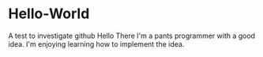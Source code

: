 # Hello-World
A test to investigate github
Hello There
I'm a pants programmer with a good idea.  I'm enjoying learning how to implement the idea.
